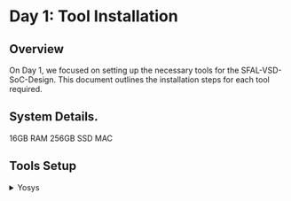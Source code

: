 # Day 1: Tool Installation

## Overview
On Day 1, we focused on setting up the necessary tools for the SFAL-VSD-SoC-Design. This document outlines the installation steps for each tool required.

## System Details.
16GB RAM
256GB SSD
MAC

## Tools Setup

<details>
<summary>Yosys</summary>
    Instructions 

```bash
$ /bin/bash -c "$(curl -fsSL https://raw.githubusercontent.com/Homebrew/install/HEAD/install.sh)"
$ git clone https://github.com/YosysHQ/yosys.git

$ cd yosys
$ sudo apt install make # If make is not installed
$ sudo apt-get install build-essential clang bison flex \
    libreadline-dev gawk tcl-dev libffi-dev git \
    graphviz xdot pkg-config python3 libboost-system-dev \
    libboost-python-dev libboost-filesystem-dev zlib1g-dev
$ make config-gcc
$ make
$ sudo make install
```
<img width="885" alt="Screenshot 2024-10-20 at 2 28 47 PM" src="https://github.com/user-attachments/assets/4d156b86-d67e-4521-a554-2058dde5387c">



